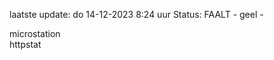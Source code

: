 laatste update: 
do 14-12-2023  8:24   uur 
Status: FAALT - geel - 
<div class="service Y">microstation</div><div class="service G">httpstat</div>
